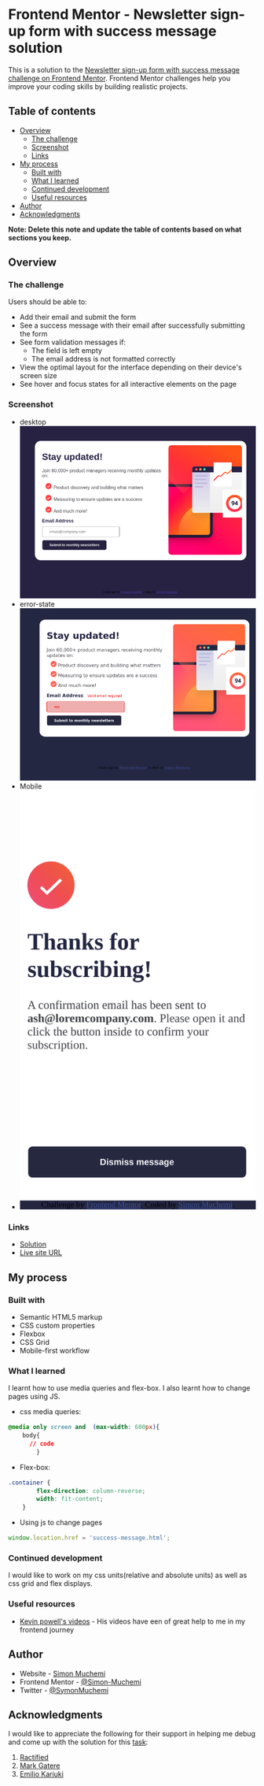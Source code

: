 # Frontend Mentor - Newsletter sign-up form with success message solution

This is a solution to the [Newsletter sign-up form with success message challenge on Frontend Mentor](https://www.frontendmentor.io/challenges/newsletter-signup-form-with-success-message-3FC1AZbNrv). Frontend Mentor challenges help you improve your coding skills by building realistic projects. 

## Table of contents

- [Overview](#overview)
  - [The challenge](#the-challenge)
  - [Screenshot](#screenshot)
  - [Links](#links)
- [My process](#my-process)
  - [Built with](#built-with)
  - [What I learned](#what-i-learned)
  - [Continued development](#continued-development)
  - [Useful resources](#useful-resources)
- [Author](#author)
- [Acknowledgments](#acknowledgments)

**Note: Delete this note and update the table of contents based on what sections you keep.**

## Overview

### The challenge

Users should be able to:

- Add their email and submit the form
- See a success message with their email after successfully submitting the form
- See form validation messages if:
  - The field is left empty
  - The email address is not formatted correctly
- View the optimal layout for the interface depending on their device's screen size
- See hover and focus states for all interactive elements on the page

### Screenshot
- desktop
![design](./assets/newsletter%20-%20desktop.png)
- error-state
![design](./assets/newsletter_error-state.png)
- Mobile
- ![design](./assets/success%20message%20-%20mobile.png)
### Links

- [Solution](https://github.com/Simon-Muchemi/newsletter-with-success-message.git)
- [Live site URL](https://newsletter-with-success-message.vercel.app/?email=simonkenya846%40gmail.com)

## My process

### Built with

- Semantic HTML5 markup
- CSS custom properties
- Flexbox
- CSS Grid
- Mobile-first workflow

### What I learned
I learnt how to use media queries and flex-box. I also learnt how to change pages using JS.

- css media queries:
```css
@media only screen and  (max-width: 600px){
    body{
      // code
        }
```
- Flex-box:
```css
.container {
        flex-direction: column-reverse;
        width: fit-content;
    }
```
- Using js to change pages
```javascript
window.location.href = 'success-message.html';
```
### Continued development
I would like to work on my css units(relative and absolute units) as well as css grid and flex displays.

### Useful resources

- [Kevin powell's videos](https://www.youtube.com/@KevinPowell) - His videos have een of great help to me in my frontend journey

## Author

- Website - [Simon Muchemi](https://github.com/Simon-Muchemi)
- Frontend Mentor - [@Simon-Muchemi](https://www.frontendmentor.io/profile/yourusername)
- Twitter - [@SymonMuchemi](https://www.twitter.com/SymonMuchemi)

## Acknowledgments
I would like to appreciate the following for their support in helping me debug and come up with the solution for this
[task](https://www.frontendmentor.io/challenges/newsletter-signup-form-with-success-message-3FC1AZbNrv/hub):
1. [Ractified](https://www.frontendmentor.io/profile/Ratified)
2. [Mark Gatere](https://github.com/gateremark)
3. [Emilio Kariuki](https://github.com/emilio-kariuki)